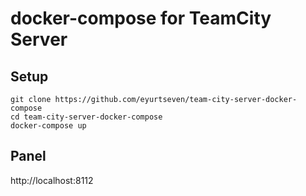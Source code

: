# docker-compose for TeamCity Server

## Setup

```
git clone https://github.com/eyurtseven/team-city-server-docker-compose
cd team-city-server-docker-compose
docker-compose up
```

## Panel
http://localhost:8112  
